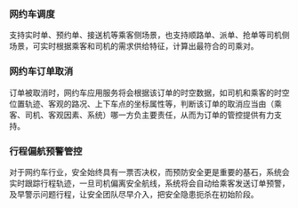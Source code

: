 ### 网约车调度
支持实时单、预约单、接送机等乘客侧场景，也支持顺路单、派单、抢单等司机侧场景，可实时根据乘客和司机的需求供给特征，计算出最符合的司乘对。

### 网约车订单取消
订单被取消时，网约车应用服务将会根据该订单的时空数据，如司机和乘客的时空位置轨迹、客观的路况、上下车点的坐标属性等，判断该订单的取消应当由（乘客、司机、客观因素、系统）哪一方负主要责任，从而为订单的管控提供有力支持。

### 行程偏航预警管控
对于网约车行业，安全始终具有一票否决权，而预防安全更是重要的基石，系统会实时跟踪行程轨迹，一旦司机偏离安全航线，系统将会自动给乘客发送订单预警，及早警示问题行程，让安全团队尽早介入，把安全隐患扼杀在初始阶段。
